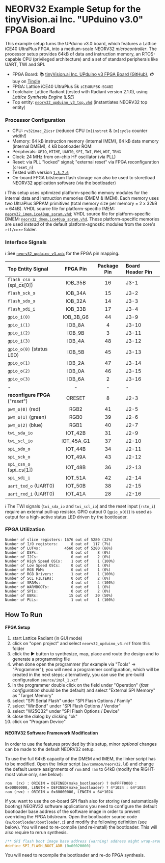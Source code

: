 # NEORV32 Example Setup for the tinyVision.ai Inc. "UPduino v3.0" FPGA Board


This example setup turns the UPduino v3.0 board, which features a Lattice iCE40 UltraPlus FPGA, into a medium-scale NEORV32 *microcontroller*.
The processor setup provides 64kB of data and instruction memory, an RTOS-capable CPU (privileged architecture) and a set of standard peripherals like UART, TWI and SPI.


* FPGA Board: :books: [tinyVision.ai Inc. UPduino v3 FPGA Board (GitHub)](https://github.com/tinyvision-ai-inc/UPduino-v3.0/), :credit_card: buy on [Tindie](https://www.tindie.com/products/tinyvision_ai/upduino-v30-low-cost-lattice-ice40-fpga-board/)
* FPGA: Lattice iCE40 UltraPlus 5k `iCE40UP5K-SG48I`
* Toolchain: Lattice Radiant (tested with Radiant version 2.1.0), using *Lattice Synthesis Engine (LSE)*
* Top entity: [`neorv32_upduino_v3_top.vhd`](https://github.com/stnolting/neorv32/blob/master/boards/UPduino_v3/neorv32_upduino_v3_top.vhd) (instantiates NEORV32 top entity)


### Processor Configuration

* CPU: `rv32imac_Zicsr` (reduced CPU `[m]instret` & `[m]cycle` counter width!)
* Memory: 64 kB instruction memory (internal IMEM), 64 kB data memory (internal DMEM), 4 kB bootloader ROM
* Peripherals: `GPIO`, `MTIME`, `UART0`, `SPI`, `TWI`, `PWM`, `WDT`, `TRNG`
* Clock: 24 MHz from on-chip HF oscillator (via PLL)
* Reset: via PLL "locked" signal; "external reset" via FPGA reconfiguration (`creset_n`)
* Tested with version [`1.5.7.6`](https://github.com/stnolting/neorv32/blob/master/CHANGELOG.md)
* On-board FPGA bitstream flash storage can also be used to store/load NEORV32 application software (via the bootloader)

:information_source: This setup uses optimized platform-specific memory modules for the internal data and instruction memories (DMEM & IMEM). Each memory uses two
UltraPlus SPRAM primitives (total memory size per memory = 2 x 32kB = 64kB). VHDL source file for platform-specific IMEM: [`neorv32_imem.ice40up_spram.vhd`](https://github.com/stnolting/neorv32/blob/master/boards/UPduino_v3/neorv32_imem.ice40up_spram.vhd);
VHDL source file for platform-specific DMEM: [`neorv32_dmem.ice40up_spram.vhd`](https://github.com/stnolting/neorv32/blob/master/boards/UPduino_v3/neorv32_dmem.ice40up_spram.vhd).
These platform-specific memories are used *instead* of the default platform-agnostic modules from the core's `rtl/core` folder.


### Interface Signals

:information_source: See [`neorv32_upduino_v3.pdc`](https://github.com/stnolting/neorv32/blob/master/boards/UPduino_v3/neorv32_upduino_v3.pdc)
for the FPGA pin mapping.

| Top Entity Signal             | FPGA Pin   | Package Pin  | Board Header Pin |
|:------------------------------|:----------:|:------------:|:-----------------|
| `flash_csn_o` (spi_cs[0])     | IOB_35B    | 16           | J3-1             |
| `flash_sck_o`                 | IOB_34A    | 15           | J3-2             |
| `flash_sdo_o`                 | IOB_32A    | 14           | J3-3             |
| `flash_sdi_i`                 | IOB_33B    | 17           | J3-4             |
| `gpio_i(0)`                   | IOB_3B_G6  | 44           | J3-9             |
| `gpio_i(1)`                   | IOB_8A     | 4            | J3-10            |
| `gpio_i(2)`                   | IOB_9B     | 3            | J3-11            |
| `gpio_i(3)`                   | IOB_4A     | 48           | J3-12            |
| `gpio_o(0)` (status LED)      | IOB_5B     | 45           | J3-13            |
| `gpio_o(1)`                   | IOB_2A     | 47           | J3-14            |
| `gpio_o(2)`                   | IOB_0A     | 46           | J3-15            |
| `gpio_o(3)`                   | IOB_6A     | 2            | J3-16            |
| -                             | -          | -            | -                |
| **reconfigure FPGA** ("_reset_") | CRESET  | 8            | J2-3             |
| `pwm_o(0)` (red)              | RGB2       | 41           | J2-5             |
| `pwm_o(1)` (green)            | RGB0       | 39           | J2-6             |
| `pwm_o(2)` (blue)             | RGB1       | 40           | J2-7             |
| `twi_sda_io`                  | IOT_42B    | 31           | J2-9             |
| `twi_scl_io`                  | IOT_45A_G1 | 37           | J2-10            |
| `spi_sdo_o`                   | IOT_44B    | 34           | J2-11            |
| `spi_sck_o`                   | IOT_49A    | 43           | J2-12            |
| `spi_csn_o` (spi_cs[1])       | IOT_48B    | 36           | J2-13            |
| `spi_sdi_i`                   | IOT_51A    | 42           | J2-14            |
| `uart_txd_o` (UART0)          | IOT_50B    | 38           | J2-15            |
| `uart_rxd_i` (UART0)          | IOT_41A    | 28           | J2-16            |

:information_source: The TWI signals (`twi_sda_io` and `twi_scl_io`) and the reset input (`rstn_i`) require an external pull-up resistor. GPIO output 0 (`gpio_o(0)`) is used as output for a high-active status LED driven by the bootloader.


### FPGA Utilization

```
Number of slice registers: 1676 out of 5280 (32%)
Number of I/O registers:      8 out of  117 (7%)
Number of LUT4s:           4560 out of 5280 (86%)
Number of DSPs:               0 out of    8 (0%)
Number of I2Cs:               0 out of    2 (0%)
Number of High Speed OSCs:    1 out of    1 (100%)
Number of Low Speed OSCs:     0 out of    1 (0%)
Number of RGB PWM:            0 out of    1 (0%)
Number of RGB Drivers:        1 out of    1 (100%)
Number of SCL FILTERs:        0 out of    2 (0%)
Number of SRAMs:              4 out of    4 (100%)
Number of WARMBOOTs:          0 out of    1 (0%)
Number of SPIs:               0 out of    2 (0%)
Number of EBRs:              15 out of   30 (50%)
Number of PLLs:               1 out of    1 (100%)
```

## How To Run

#### FPGA Setup

1. start Lattice Radiant (in GUI mode)
2. click on "open project" and select `neorv32_upduino_v3.rdf` from this folder
3. click the :arrow_forward: button to synthesize, map, place and route the design and to generate a programming file
4. when done open the programmer (for example via "Tools" -> "Programmer"); you will need a programmer configuration, which will be created in the next steps; alternatively,
you can use the pre-build configuration `source/impl_1.xcf`
5. in the programmer double click on the field under "Operation" (_fast configuration_ should be the default) and select "External SPI Memory" as "Target Memory"
6. select "SPI Serial Flash" under "SPI Flash Options / Family"
7. select "WinBond" under "SPI Flash Options / Vendor"
8. select "W25Q32" under "SPI Flash Options / Device"
9. close the dialog by clicking "ok"
10. click on "Program Device"


#### NEORV32 Software Framework Modification

In order to use the features provided by this setup, minor *optional* changes can be made to the default NEORV32 setup.

To use the full 64kB capacity of the DMEM and IMEM, the linker script has to be modified. Open the linker script (`sw/common/neorv32.ld`) and change the default `LENGTH` assignments of `rom` and `ram` to 64kB (modify the RIGHT-most value only, see below):

```
rom  (rx) : ORIGIN = DEFINED(make_bootloader) ? 0xFFFF0000 : 0x00000000, LENGTH = DEFINED(make_bootloader) ? 4*1024 : 64*1024
ram (rwx) : ORIGIN = 0x80000000, LENGTH = 64*1024
```

If you want to use the on-board SPI flash also for storing (and automatically booting) NEORV32 software applications you need to configure the default bootloader base address of the
software image in order to prevent overriding the FPGA bitstream. Open the bootloader source code (`sw/bootloader/bootloader.c`) and modify the following definition (see below). 
You will need to re-compile (and re-install) the bootloader. This will also require to rerun synthesis.

```c
/** SPI flash boot image base address (warning! address might wrap-around!) */
#define SPI_FLASH_BOOT_ADR (0x00020000)
```

You will need to recompile the bootloader and re-do FPGA synthesis.
